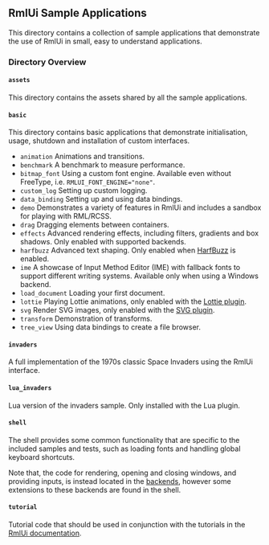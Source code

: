 ## RmlUi Sample Applications

This directory contains a collection of sample applications that demonstrate the use of RmlUi in small, easy to understand applications.

### Directory Overview

#### `assets`

This directory contains the assets shared by all the sample applications.

#### `basic`

This directory contains basic applications that demonstrate initialisation, usage, shutdown and installation of custom interfaces.

- `animation` Animations and transitions.
- `benchmark` A benchmark to measure performance.
- `bitmap_font` Using a custom font engine. Available even without FreeType, i.e. `RMLUI_FONT_ENGINE="none"`.
- `custom_log` Setting up custom logging.
- `data_binding` Setting up and using data bindings.
- `demo` Demonstrates a variety of features in RmlUi and includes a sandbox for playing with RML/RCSS.
- `drag` Dragging elements between containers.
- `effects` Advanced rendering effects, including filters, gradients and box shadows. Only enabled with supported backends.
- `harfbuzz` Advanced text shaping. Only enabled when [HarfBuzz](https://harfbuzz.github.io/) is enabled.
- `ime` A showcase of Input Method Editor (IME) with fallback fonts to support different writing systems. Available only when using a Windows backend.
- `load_document` Loading your first document.
- `lottie` Playing Lottie animations, only enabled with the [Lottie plugin](https://mikke89.github.io/RmlUiDoc/pages/cpp_manual/lottie.html).
- `svg` Render SVG images, only enabled with the [SVG plugin](https://mikke89.github.io/RmlUiDoc/pages/cpp_manual/svg.html).
- `transform` Demonstration of transforms.
- `tree_view` Using data bindings to create a file browser.

#### `invaders`

A full implementation of the 1970s classic Space Invaders using the RmlUi interface.

#### `lua_invaders`

Lua version of the invaders sample. Only installed with the Lua plugin.

#### `shell`

The shell provides some common functionality that are specific to the included samples and tests, such as loading fonts and handling global keyboard shortcuts.

Note that, the code for rendering, opening and closing windows, and providing inputs, is instead located in the [backends](../Backends/), however some extensions to these backends are found in the shell.

#### `tutorial`

Tutorial code that should be used in conjunction with the tutorials in the [RmlUi documentation](https://mikke89.github.io/RmlUiDoc/).
